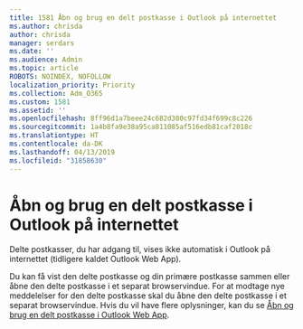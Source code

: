 ```yaml
---
title: 1581 Åbn og brug en delt postkasse i Outlook på internettet
ms.author: chrisda
author: chrisda
manager: serdars
ms.date: ''
ms.audience: Admin
ms.topic: article
ROBOTS: NOINDEX, NOFOLLOW
localization_priority: Priority
ms.collection: Adm_O365
ms.custom: 1581
ms.assetid: ''
ms.openlocfilehash: 8ff96d1a7beee24c682d300c97fd34f699c8c226
ms.sourcegitcommit: 1a4b8fa9e38a95ca811085af516edb81caf2018c
ms.translationtype: HT
ms.contentlocale: da-DK
ms.lasthandoff: 04/13/2019
ms.locfileid: "31858630"
---
```

# <a name="open-and-use-a-shared-mailbox-in-outlook-on-the-web"></a>Åbn og brug en delt postkasse i Outlook på internettet

Delte postkasser, du har adgang til, vises ikke automatisk i Outlook på internettet (tidligere kaldet Outlook Web App).

Du kan få vist den delte postkasse og din primære postkasse sammen eller åbne den delte postkasse i et separat browservindue. For at modtage nye meddelelser for den delte postkasse skal du åbne den delte postkasse i et separat browservindue. Hvis du vil have flere oplysninger, kan du se [Åbn og brug en delt postkasse i Outlook Web App](https://support.office.com/article/BC127866-42BE-4DE7-92AE-1EF2F787FD5C).
